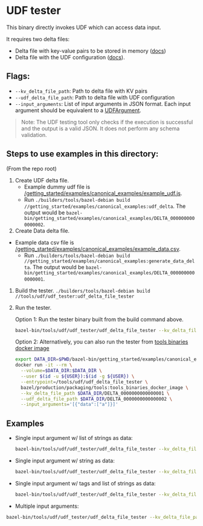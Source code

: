 # UDF tester

This binary directly invokes UDF which can access data input.

It requires two delta files:

-   Delta file with key-value pairs to be stored in memory
    ([docs](/docs/data_loading/loading_data.md))
-   Delta file with the UDF configuration ([docs](/docs/generating_udf_files.md)).

## Flags:

-   `--kv_delta_file_path`: Path to delta file with KV pairs
-   `--udf_delta_file_path`: Path to delta file with UDF configuration
-   `--input_arguments`: List of input arguments in JSON format. Each input argument should be
    equivalent to a [UDFArgument](/public/api_schema.proto).

> Note: The UDF testing tool only checks if the execution is successful and the output is a valid
> JSON. It does not perform any schema validation.

## Steps to use examples in this directory:

(From the repo root)

1. Create UDF delta file.
    - Example dummy udf file is
      [/getting_started/examples/canonical_examples/example_udf.js](/getting_started/examples/canonical_examples/example_udf.js).
    - Run
      `./builders/tools/bazel-debian build //getting_started/examples/canonical_examples:udf_delta`.
      The output would be
      `bazel-bin/getting_started/examples/canonical_examples/DELTA_0000000000000002`.
1. Create Data delta file.

-   Example data csv file is
    [/getting_started/examples/canonical_examples/example_data.csv](/getting_started/examples/canonical_examples/example_data.csv).
    -   Run
        `./builders/tools/bazel-debian build //getting_started/examples/canonical_examples:generate_data_delta`.
        The output would be
        `bazel-bin/getting_started/examples/canonical_examples/DELTA_0000000000000001`.

1. Build the tester.
   `./builders/tools/bazel-debian build //tools/udf/udf_tester:udf_delta_file_tester`
1. Run the tester.

    Option 1: Run the tester binary built from the build command above.

    ```sh
    bazel-bin/tools/udf/udf_tester/udf_delta_file_tester --kv_delta_file_path bazel-bin/getting_started/examples/canonical_examples/DELTA_0000000000000001 --udf_delta_file_path bazel-bin/getting_started/examples/canonical_examples/DELTA_0000000000000002 --input_arguments='[{"data":["a"]}]'
    ```

    Option 2: Alternatively, you can also run the tester from
    [tools binaries docker image](/docs/generating_udf_files.md#2-generate-a-udf-delta-file)

    ```sh
    export DATA_DIR=$PWD/bazel-bin/getting_started/examples/canonical_examples
    docker run -it --rm \
      --volume=$DATA_DIR:$DATA_DIR \
      --user $(id -u ${USER}):$(id -g ${USER}) \
      --entrypoint=/tools/udf/udf_delta_file_tester \
      bazel/production/packaging/tools:tools_binaries_docker_image \
      --kv_delta_file_path $DATA_DIR/DELTA_0000000000000001 \
      --udf_delta_file_path $DATA_DIR/DELTA_0000000000000002 \
      --input_arguments='[{"data":["a"]}]'
    ```

## Examples

-   Single input argument w/ list of strings as data:

    ```sh
    bazel-bin/tools/udf/udf_tester/udf_delta_file_tester --kv_delta_file_path path/to/kv/file --udf_delta_file_path path/to/delta/file --input_arguments='[{"data":["foo0", "foo1"]}]'
    ```

-   Single input argument w/ string as data:

    ```sh
    bazel-bin/tools/udf/udf_tester/udf_delta_file_tester --kv_delta_file_path path/to/kv/file --udf_delta_file_path path/to/delta/file --input_arguments='[{"data":"foo0"}]'
    ```

-   Single input argument w/ tags and list of strings as data:

    ```sh
    bazel-bin/tools/udf/udf_tester/udf_delta_file_tester --kv_delta_file_path path/to/kv/file --udf_delta_file_path path/to/delta/file --input_arguments='[{"tags":["tag1"], "data":["foo0"]}]'
    ```

-   Multiple input arguments:

```sh
bazel-bin/tools/udf/udf_tester/udf_delta_file_tester --kv_delta_file_path path/to/kv/file --udf_delta_file_path path/to/delta/file --input_arguments='[{"data":["foo1"]}, {"tags":["tag1"], "data":["foo0"]}]'
```
